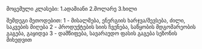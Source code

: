 მოცემული კლასები: 
1.ადამიანი
2.მოლარე
3.ხილი

შემდეგი მეთოდებით:
1 - მისალმება, ენერგიის ხარჯვა/შევსება, ძილი, საკვების მიღება
2 - პროდუქტების სიის ჩვენება, საწყობის მდგომარეობის გაგება, გაყიდვა
3 - დამწიფება, სავარაუდო ფასის გაგება სეზონის მიხედვით

